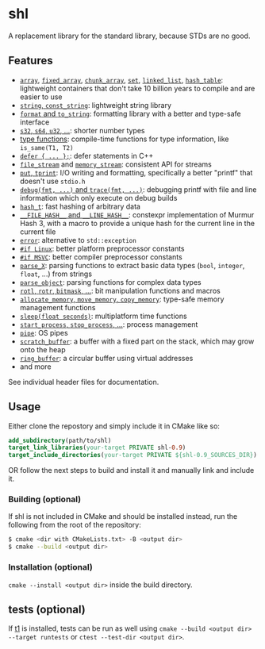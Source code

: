 # shl
A replacement library for the standard library, because STDs are no good.

## Features

- [`array`](src/shl/array.hpp), [`fixed_array`](src/shl/fixed_array.hpp), [`chunk_array`](src/shl/chunk_array.hpp), [`set`](src/shl/set.hpp), [`linked_list`](src/shl/linked_list.hpp), [`hash_table`](src/shl/hash_table.hpp): lightweight containers that don't take 10 billion years to compile and are easier to use
- [`string`, `const_string`](src/shl/string.hpp): lightweight string library
- [`format` and `to_string`](src/shl/format.hpp): formatting library with a better and type-safe interface
- [`s32`, `s64`, `u32`, ...](src/shl/number_types.hpp): shorter number types
- [type functions](src/shl/type_functions.hpp): compile-time functions for type information, like `is_same(T1, T2)`
- [`defer { ... };`](src/shl/defer.hpp): defer statements in C++
- [`file_stream`](src/shl/file_stream.hpp) and [`memory_stream`](src/shl/memory_stream.hpp): consistent API for streams
- [`put`, `tprint`](src/shl/print.hpp): I/O writing and formatting, specifically a better "printf" that doesn't use `stdio.h`
- [`debug(fmt, ...)` and `trace(fmt, ...)`](src/shl/debug.hpp): debugging printf with file and line information which only execute on debug builds
- [`hash_t`](src/shl/hash.hpp): fast hashing of arbitrary data
- [`__FILE_HASH__` and `__LINE_HASH__`](src/shl/murmur_hash.hpp): constexpr implementation of Murmur Hash 3, with a macro to provide a unique hash for the current line in the current file
- [`error`](src/shl/error.hpp): alternative to `std::exception`
- [`#if Linux`](src/shl/platform.hpp): better platform preprocessor constants
- [`#if MSVC`](src/shl/compiler.hpp): better compiler preprocessor constants
- [`parse_X`](src/shl/parse.hpp): parsing functions to extract basic data types (`bool`, `integer`, `float`, ...) from strings
- [`parse_object`](src/shl/parse_object.hpp): parsing functions for complex data types
- [`rotl`, `rotr`, `bitmask`, ...](src/shl/bits.hpp): bit manipulation functions and macros
- [`allocate_memory`, `move_memory`, `copy_memory`](src/shl/memory.hpp): type-safe memory management functions
- [`sleep(float seconds)`](src/shl/time.hpp): multiplatform time functions
- [`start_process`, `stop_process`, ...](src/shl/process.hpp): process management
- [`pipe`](src/shl/pipe.hpp): OS pipes
- [`scratch_buffer`](src/shl/scratch_buffer.hpp): a buffer with a fixed part on the stack, which may grow onto the heap
- [`ring_buffer`](src/shl/ring_buffer.hpp): a circular buffer using virtual addresses
- and more

See individual header files for documentation.

## Usage

Either clone the repostory and simply include it in CMake like so:

```cmake
add_subdirectory(path/to/shl)
target_link_libraries(your-target PRIVATE shl-0.9)
target_include_directories(your-target PRIVATE ${shl-0.9_SOURCES_DIR})
```

OR follow the next steps to build and install it and manually link and include it.

### Building (optional)

If shl is not included in CMake and should be installed instead, run the following from the root of the repository:

```sh
$ cmake <dir with CMakeLists.txt> -B <output dir>
$ cmake --build <output dir>
```

### Installation (optional)

`cmake --install <output dir>` inside the build directory.

## tests (optional)
If [t1](https://github.com/DaemonTsun/t1) is installed, tests can be run as well using `cmake --build <output dir> --target runtests` or `ctest --test-dir <output dir>`.
